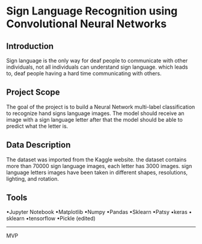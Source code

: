 
# Sign Language Recognition using Convolutional Neural Networks

## Introduction
Sign language is the only way for deaf people to communicate with other individuals, not all individuals can understand sign language. which leads to, deaf people having a hard time communicating with others.

## Project Scope
The goal of the project is to build a Neural Network multi-label classification to recognize hand signs language images. The model should receive an image with a sign language letter after that the model should be able to predict what the letter is.

## Data Description
The dataset was imported from the Kaggle website. the dataset contains more than 70000 sign language images, each letter has 3000 images. sign language letters images have been taken in different shapes, resolutions, lighting, and rotation.

## Tools
•Jupyter Notebook
•Matplotlib 
•Numpy 
•Pandas
•Sklearn 
•Patsy
•keras 
• sklearn
•tensorflow 
•Pickle (edited)
________________________________________
MVP
